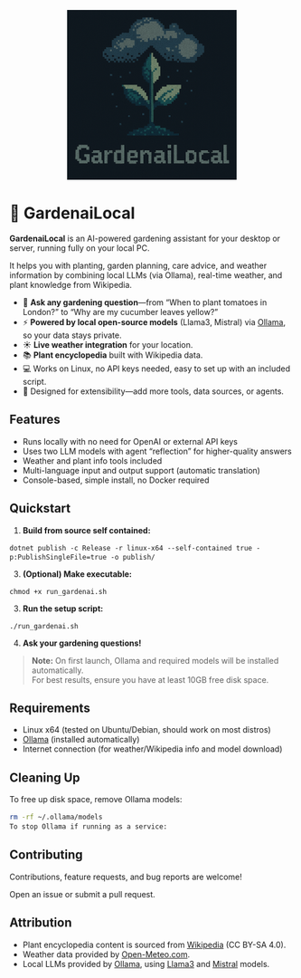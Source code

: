 <p align="center">
  <img src="Assets/logo.png" alt="GardenaiLocal Logo" width="300"/>
</p>

# 🌱 GardenaiLocal

**GardenaiLocal** is an AI-powered gardening assistant for your desktop or server, running fully on your local PC.

It helps you with planting, garden planning, care advice, and weather information by combining local LLMs (via Ollama), real-time weather, and plant knowledge from Wikipedia.

- 🌱 **Ask any gardening question**—from “When to plant tomatoes in London?” to “Why are my cucumber leaves yellow?”
- ⚡ **Powered by local open-source models** (Llama3, Mistral) via [Ollama](https://ollama.com/), so your data stays private.
- ☀️ **Live weather integration** for your location.
- 📚 **Plant encyclopedia** built with Wikipedia data.
- 💻 Works on Linux, no API keys needed, easy to set up with an included script.
- 🦾 Designed for extensibility—add more tools, data sources, or agents.

## Features

- Runs locally with no need for OpenAI or external API keys
- Uses two LLM models with agent “reflection” for higher-quality answers
- Weather and plant info tools included
- Multi-language input and output support (automatic translation)
- Console-based, simple install, no Docker required

## Quickstart

1. **Build from source self contained:**
```
dotnet publish -c Release -r linux-x64 --self-contained true -p:PublishSingleFile=true -o publish/
```
3. **(Optional) Make executable:**
```
chmod +x run_gardenai.sh
```

3. **Run the setup script:**  
```
./run_gardenai.sh
```

4. **Ask your gardening questions!**

> **Note:** On first launch, Ollama and required models will be installed automatically.  
> For best results, ensure you have at least 10GB free disk space.

## Requirements

- Linux x64 (tested on Ubuntu/Debian, should work on most distros)
- [Ollama](https://ollama.com/) (installed automatically)
- Internet connection (for weather/Wikipedia info and model download)

## Cleaning Up

To free up disk space, remove Ollama models:

```sh
rm -rf ~/.ollama/models
To stop Ollama if running as a service:

```

## Contributing

Contributions, feature requests, and bug reports are welcome!

Open an issue or submit a pull request.

## Attribution

- Plant encyclopedia content is sourced from [Wikipedia](https://www.wikipedia.org/) (CC BY-SA 4.0).
- Weather data provided by [Open-Meteo.com](https://open-meteo.com/).
- Local LLMs provided by [Ollama](https://ollama.com/), using [Llama3](https://llama.meta.com/) and [Mistral](https://mistral.ai/) models.

